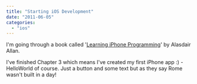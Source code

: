 ```yaml
---
title: "Starting iOS Development"
date: "2011-06-05"
categories: 
  - "ios"
---
```


I'm going through a book called '[Learning iPhone Programming](http://learningiphoneprogramming.com/)' by Alasdair Allan.

I've finished Chapter 3 which means I've created my first iPhone app :) - HelloWorld of course. Just a button and some text but as they say Rome wasn't built in a day!
